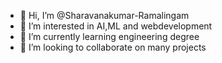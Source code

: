 - 👋 Hi, I’m @Sharavanakumar-Ramalingam
- 👀 I’m interested in AI,ML and webdevelopment
- 🌱 I’m currently learning engineering degree
- 💞️ I’m looking to collaborate on many projects

<!---
Sharavanakumar-Ramalingam/Sharavanakumar-Ramalingam is a ✨ special ✨ repository because its `README.md` (this file) appears on your GitHub profile.
You can click the Preview link to take a look at your changes.
--->
